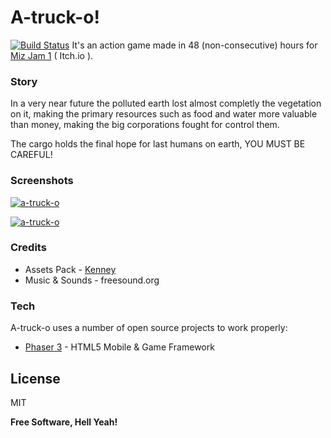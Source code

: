 # A-truck-o!

[![Build Status](https://travis-ci.org/joemccann/dillinger.svg?branch=master)](https://travis-ci.org/joemccann/dillinger)
It's an action game made in 48 (non-consecutive) hours for [Miz Jam 1] ( Itch.io ).
### Story

In a very near future the polluted earth lost almost completly the vegetation on it, making the primary resources such as food and water more valuable than money, making the big corporations fought for control them.

The cargo holds the final hope for last humans on earth, YOU MUST BE CAREFUL!

### Screenshots

[![a-truck-o](https://img.itch.zone/aW1hZ2UvNzM0Mjg2LzQwOTcyMjUucG5n/347x500/RKOt%2BF.png)](https://fedealvarez.itch.io/a-truck-o)

[![a-truck-o](https://img.itch.zone/aW1hZ2UvNzM0Mjg2LzQwOTcyMjcucG5n/347x500/2oSX3P.png)](https://fedealvarez.itch.io/a-truck-o)

### Credits



  - Assets Pack - [Kenney]
  - Music & Sounds - freesound.org

### Tech

A-truck-o uses a number of open source projects to work properly:

* [Phaser 3] - HTML5 Mobile & Game Framework

License
----
MIT


**Free Software, Hell Yeah!**

[//]: # (These are reference links used in the body of this note and get stripped out when the markdown processor does its job. There is no need to format nicely because it shouldn't be seen. Thanks SO - http://stackoverflow.com/questions/4823468/store-comments-in-markdown-syntax)


   [phaser 3]: <https://phaser.io/>
   [miz jam 1]: <https://itch.io/jam/miz-jam-1/>
   [kenney]: <https://kenney.nl/assets/bit-pack/>
